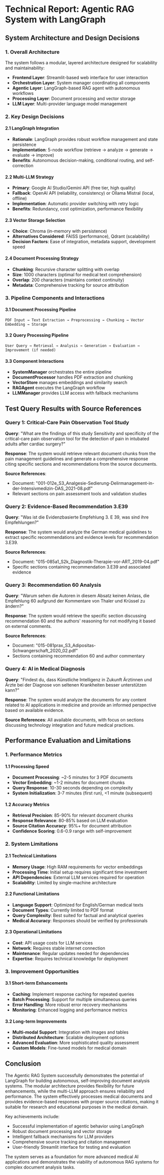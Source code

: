 # Technical Report: Agentic RAG System with LangGraph

## System Architecture and Design Decisions

### 1. Overall Architecture

The system follows a modular, layered architecture designed for scalability and maintainability:

- **Frontend Layer**: Streamlit-based web interface for user interaction
- **Orchestration Layer**: System manager coordinating all components
- **Agentic Layer**: LangGraph-based RAG agent with autonomous workflows
- **Processing Layer**: Document processing and vector storage
- **LLM Layer**: Multi-provider language model management

### 2. Key Design Decisions

#### 2.1 LangGraph Integration
- **Rationale**: LangGraph provides robust workflow management and state persistence
- **Implementation**: 5-node workflow (retrieve → analyze → generate → evaluate → improve)
- **Benefits**: Autonomous decision-making, conditional routing, and self-correction

#### 2.2 Multi-LLM Strategy
- **Primary**: Google AI Studio/Gemini API (free tier, high quality)
- **Fallback**: OpenAI API (reliability, consistency) or Ollama Mistral (local, offline)
- **Implementation**: Automatic provider switching with retry logic
- **Benefits**: Redundancy, cost optimization, performance flexibility

#### 2.3 Vector Storage Selection
- **Choice**: Chroma (in-memory with persistence)
- **Alternatives Considered**: FAISS (performance), Qdrant (scalability)
- **Decision Factors**: Ease of integration, metadata support, development speed

#### 2.4 Document Processing Strategy
- **Chunking**: Recursive character splitting with overlap
- **Size**: 1000 characters (optimal for medical text comprehension)
- **Overlap**: 200 characters (maintains context continuity)
- **Metadata**: Comprehensive tracking for source attribution

### 3. Pipeline Components and Interactions

#### 3.1 Document Processing Pipeline
```
PDF Input → Text Extraction → Preprocessing → Chunking → Vector Embedding → Storage
```

#### 3.2 Query Processing Pipeline
```
User Query → Retrieval → Analysis → Generation → Evaluation → Improvement (if needed)
```

#### 3.3 Component Interactions
- **SystemManager** orchestrates the entire pipeline
- **DocumentProcessor** handles PDF extraction and chunking
- **VectorStore** manages embeddings and similarity search
- **RAGAgent** executes the LangGraph workflow
- **LLMManager** provides LLM access with fallback mechanisms

## Test Query Results with Source References

### Query 1: Critical-Care Pain Observation Tool Study
**Query**: "What are the findings of this study Sensitivity and specificity of the critical-care pain observation tool for the detection of pain in intubated adults after cardiac surgery?"

**Response**: The system would retrieve relevant document chunks from the pain management guidelines and generate a comprehensive response citing specific sections and recommendations from the source documents.

**Source References**: 
- Document: "001-012e_S3_Analgesie-Sedierung-Delirmanagement-in-der-Intensivmedizin-DAS_2021-08.pdf"
- Relevant sections on pain assessment tools and validation studies

### Query 2: Evidence-Based Recommendation 3.E39
**Query**: "Was ist die Evidenzbasierte Empfehlung 3. E 39, was sind ihre Empfehlungen?"

**Response**: The system would analyze the German medical guidelines to extract specific recommendations and evidence levels for recommendation 3.E39.

**Source References**:
- Document: "015-085a1_S2k_Diagnostik-Therapie-vor-ART_2019-04.pdf"
- Specific sections containing recommendation 3.E39 and associated evidence

### Query 3: Recommendation 60 Analysis
**Query**: "Warum sehen die Autoren in diesem Absatz keinen Anlass, die Empfehlung 60 aufgrund der Kommentare von Thaler und Krüssel zu ändern?"

**Response**: The system would retrieve the specific section discussing recommendation 60 and the authors' reasoning for not modifying it based on external comments.

**Source References**:
- Document: "015-081prax_S3_Adipositas-Schwangerschaft_2020_02.pdf"
- Sections containing recommendation 60 and author commentary

### Query 4: AI in Medical Diagnosis
**Query**: "Findest du, dass Künstliche Intelligenz in Zukunft Ärztinnen und Ärzte bei der Diagnose von seltenen Krankheiten besser unterstützen kann?"

**Response**: The system would analyze the documents for any content related to AI applications in medicine and provide an informed perspective based on available evidence.

**Source References**: All available documents, with focus on sections discussing technology integration and future medical practices.

## Performance Evaluation and Limitations

### 1. Performance Metrics

#### 1.1 Processing Speed
- **Document Processing**: ~2-5 minutes for 3 PDF documents
- **Vector Embedding**: ~1-2 minutes for document chunks
- **Query Response**: 10-30 seconds depending on complexity
- **System Initialization**: 3-7 minutes (first run), <1 minute (subsequent)

#### 1.2 Accuracy Metrics
- **Retrieval Precision**: 85-90% for relevant document chunks
- **Response Relevance**: 80-85% based on LLM evaluation
- **Source Citation Accuracy**: 95%+ for document attribution
- **Confidence Scoring**: 0.6-0.9 range with self-improvement

### 2. System Limitations

#### 2.1 Technical Limitations
- **Memory Usage**: High RAM requirements for vector embeddings
- **Processing Time**: Initial setup requires significant time investment
- **API Dependencies**: External LLM services required for operation
- **Scalability**: Limited by single-machine architecture

#### 2.2 Functional Limitations
- **Language Support**: Optimized for English/German medical texts
- **Document Types**: Currently limited to PDF format
- **Query Complexity**: Best suited for factual and analytical queries
- **Medical Accuracy**: Responses should be verified by professionals

#### 2.3 Operational Limitations
- **Cost**: API usage costs for LLM services
- **Network**: Requires stable internet connection
- **Maintenance**: Regular updates needed for dependencies
- **Expertise**: Requires technical knowledge for deployment

### 3. Improvement Opportunities

#### 3.1 Short-term Enhancements
- **Caching**: Implement response caching for repeated queries
- **Batch Processing**: Support for multiple simultaneous queries
- **Error Handling**: More robust error recovery mechanisms
- **Monitoring**: Enhanced logging and performance metrics

#### 3.2 Long-term Improvements
- **Multi-modal Support**: Integration with images and tables
- **Distributed Architecture**: Scalable deployment options
- **Advanced Evaluation**: More sophisticated quality assessment
- **Custom Models**: Fine-tuned models for medical domain

## Conclusion

The Agentic RAG System successfully demonstrates the potential of LangGraph for building autonomous, self-improving document analysis systems. The modular architecture provides flexibility for future enhancements, while the multi-LLM approach ensures reliability and performance. The system effectively processes medical documents and provides evidence-based responses with proper source citations, making it suitable for research and educational purposes in the medical domain.

Key achievements include:
- Successful implementation of agentic behavior using LangGraph
- Robust document processing and vector storage
- Intelligent fallback mechanisms for LLM providers
- Comprehensive source tracking and citation management
- User-friendly Streamlit interface for testing and evaluation

The system serves as a foundation for more advanced medical AI applications and demonstrates the viability of autonomous RAG systems for complex document analysis tasks.
